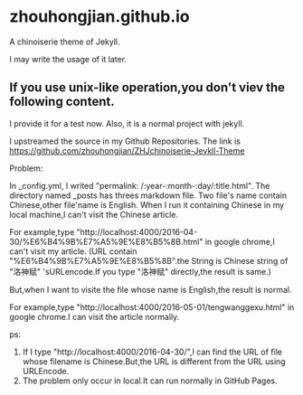 # zhouhongjian.github.io

A chinoiserie theme of Jekyll.

I may write the usage of it later.

**If you use unix-like operation,you don't viev the following content.**
---
I provide it for a test now.
Also, it is a normal project with jekyll.

I upstreamed the source in my Github Repositories. The link is https://github.com/zhouhongjian/ZHJchinoiserie-Jeykll-Theme

Problem:

In _config.yml, I writed "permalink: /:year-:month-:day/:title.html".
The directory named _posts has threes markdown file.
Two file's name contain Chinese,other file'name is English.
When I run it containing Chinese in my local machine,I can't visit the Chinese article.

For example,type
"http://localhost:4000/2016-04-30/%E6%B4%9B%E7%A5%9E%E8%B5%8B.html" in google chrome,I can't visit my article. (URL contain "%E6%B4%9B%E7%A5%9E%E8%B5%8B".the String is Chinese string of "洛神赋" 'sURLencode.If you type "洛神赋" directly,the result is same.)

But,when I want to visite the file whose name is English,the result is normal.

For example,type
"http://localhost:4000/2016-05-01/tengwanggexu.html" in google chrome.I can visit the article normally.

ps:
1. If I type "http://localhost:4000/2016-04-30/",I can find the URL of file whose filename is Chinese.But,the URL is different from the URL using URLEncode.
2. The problem only occur in local.It can run normally in GitHub Pages.
